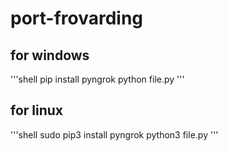 # port-frovarding

## for windows 
'''shell
pip install pyngrok
python file.py
'''

## for linux 
'''shell
sudo pip3 install pyngrok
python3 file.py
'''
